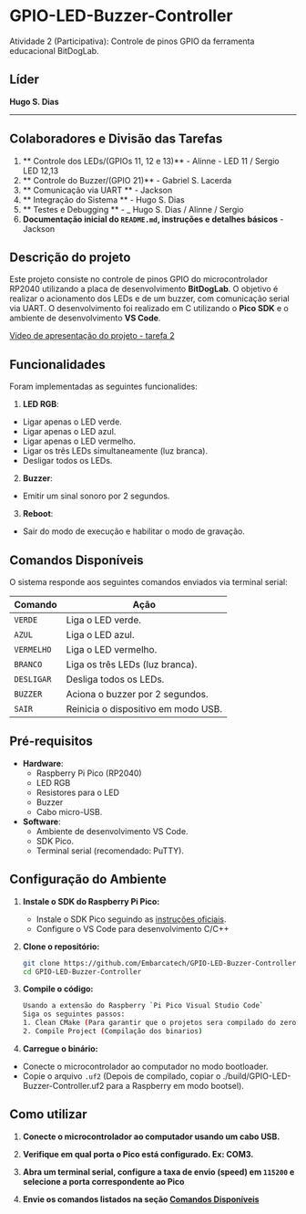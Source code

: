 # GPIO-LED-Buzzer-Controller

Atividade 2 (Participativa): Controle de pinos GPIO da ferramenta educacional BitDogLab.

## **Líder**

**Hugo S. Dias**

---

## **Colaboradores e Divisão das Tarefas**

1. ** Controle dos LEDs/(GPIOs 11, 12 e 13)** - Alinne - LED 11 / Sergio  LED 12,13
2. ** Controle do Buzzer/(GPIO 21)** - Gabriel S. Lacerda
3. ** Comunicação via UART ** - Jackson
4. ** Integração do Sistema ** - Hugo S. Dias
5. ** Testes e Debugging ** - _ Hugo S. Dias / Alinne / Sergio
6. **Documentação inicial do `README.md`, instruções e detalhes básicos** - Jackson

## **Descrição do projeto**

Este projeto consiste no controle de pinos GPIO do microcontrolador RP2040 utilizando a placa de desenvolvimento **BitDogLab**. O objetivo é realizar o acionamento dos LEDs e de um buzzer, com comunicação serial via UART. O desenvolvimento foi realizado em C utilizando o **Pico SDK** e o ambiente de desenvolvimento **VS Code**.

[Video de apresentação do projeto - tarefa 2](https://drive.google.com/file/d/1Ro4sSgDJhqtfspcYIwUsvDHQyVi4NhIw/view?usp=sharing "Video de apresentação do projeto - tarefa 2")

## **Funcionalidades**

Foram implementadas as seguintes funcionalides:

1. **LED RGB**:

- Ligar apenas o LED verde.
- Ligar apenas o LED azul.
- Ligar apenas o LED vermelho.
- Ligar os três LEDs simultaneamente (luz branca).
- Desligar todos os LEDs.

2. **Buzzer**:

- Emitir um sinal sonoro por 2 segundos.

3. **Reboot**:

- Sair do modo de execução e habilitar o modo de gravação.

## **Comandos Disponíveis**

O sistema responde aos seguintes comandos enviados via terminal serial:

| Comando    | Ação                                |
| ---------- | ----------------------------------- |
| `VERDE`    | Liga o LED verde.                   |
| `AZUL`     | Liga o LED azul.                    |
| `VERMELHO` | Liga o LED vermelho.                |
| `BRANCO`   | Liga os três LEDs (luz branca).     |
| `DESLIGAR` | Desliga todos os LEDs.              |
| `BUZZER`   | Aciona o buzzer por 2 segundos.     |
| `SAIR`     | Reinicia o dispositivo em modo USB. |

## **Pré-requisitos**

- **Hardware**:
  - Raspberry Pi Pico (RP2040)
  - LED RGB
  - Resistores para o LED
  - Buzzer
  - Cabo micro-USB.
- **Software**:
  - Ambiente de desenvolvimento VS Code.
  - SDK Pico.
  - Terminal serial (recomendado: PuTTY).

## **Configuração do Ambiente**

1. **Instale o SDK do Raspberry Pi Pico:**

   - Instale o SDK Pico seguindo as [instruções oficiais](https://www.raspberrypi.com/documentation/microcontrollers/).
   - Configure o VS Code para desenvolvimento C/C++

2. **Clone o repositório:**

   ```bash
   git clone https://github.com/Embarcatech/GPIO-LED-Buzzer-Controller.git
   cd GPIO-LED-Buzzer-Controller
   ```

3. **Compile o código:**

   ```bash
   Usando a extensão do Raspberry `Pi Pico Visual Studio Code`
   Siga os seguintes passos:
   1. Clean CMake (Para garantir que o projetos sera compilado do zero)
   2. Compile Project (Compilação dos binarios)
   ```

4. **Carregue o binário:**

- Conecte o microcontrolador ao computador no modo bootloader.
- Copie o arquivo `.uf2` (Depois de compilado, copiar o ./build/GPIO-LED-Buzzer-Controller.uf2 para a Raspberry em modo bootsel).

## **Como utilizar**

1. **Conecte o microcontrolador ao computador usando um cabo USB.**

2. **Verifique em qual porta o Pico está configurado. Ex: COM3.**

3. **Abra um terminal serial, configure a taxa de envio (speed) em `115200` e selecione a porta correspondente ao Pico**

4. **Envie os comandos listados na seção [Comandos Disponíveis](#comandos-disponíveis)**
